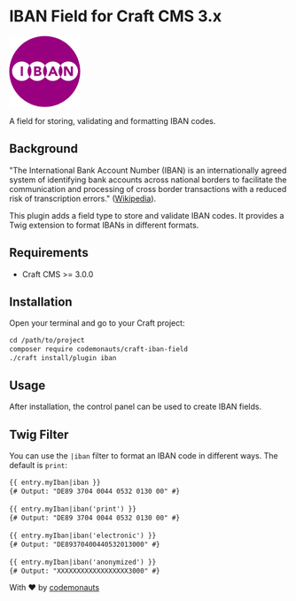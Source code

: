 # IBAN Field for Craft CMS 3.x

![Icon](resources/iban.png)

A field for storing, validating and formatting IBAN codes.

## Background

"The International Bank Account Number (IBAN) is an internationally agreed system of identifying bank accounts across national borders to facilitate the communication and processing of cross border transactions with a reduced risk of transcription errors." ([Wikipedia](https://en.wikipedia.org/wiki/International_Bank_Account_Number)).

This plugin adds a field type to store and validate IBAN codes. It provides a Twig extension to format IBANs in different formats. 

## Requirements

 * Craft CMS >= 3.0.0

## Installation

Open your terminal and go to your Craft project:

``` shell
cd /path/to/project
composer require codemonauts/craft-iban-field
./craft install/plugin iban
```

## Usage

After installation, the control panel can be used to create IBAN fields.

## Twig Filter

You can use the `|iban` filter to format an IBAN code in different ways. The default is `print`:

```twig
{{ entry.myIban|iban }}
{# Output: "DE89 3704 0044 0532 0130 00" #}

{{ entry.myIban|iban('print') }}
{# Output: "DE89 3704 0044 0532 0130 00" #}

{{ entry.myIban|iban('electronic') }}
{# Output: "DE89370400440532013000" #}

{{ entry.myIban|iban('anonymized') }}
{# Output: "XXXXXXXXXXXXXXXXXX3000" #}
```

With ❤ by [codemonauts](https://codemonauts.com)

